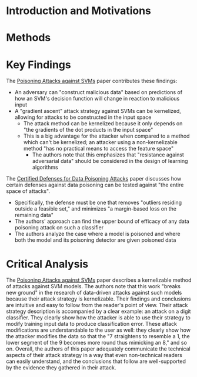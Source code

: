 
# Introduction and Motivations

# Methods

# Key Findings
The [Poisoning Attacks against SVMs](https://arxiv.org/abs/1206.6389) paper contributes these findings:
- An adversary can "construct malicious data" based on predictions of how an SVM's decision function will change in reaction to malicious input
- A "gradient ascent" attack strategy against SVMs can be kernelized, allowing for attacks to be constructed in the input space
    - The attack method can be kernelized because it only depends on "the gradients of the dot products in the input space"
    - This is a big advantage for the attacker when compared to a method which can't be kernelized; an attacker using a non-kernelizable method "has no practical means to access the feature space"
        - The authors note that this emphasizes that "resistance against adversarial data" should be considered in the design of learning algorithms

The [Certified Defenses for Data Poisoning Attacks](https://arxiv.org/abs/1706.03691) paper discusses how certain defenses against data poisoning can be tested against "the entire space of attacks".
- Specifically, the defense must be one that removes "outliers residing outside a feasible set," and minimizes "a margin-based loss on the remaining data"
- The authors' approach can find the upper bound of efficacy of any data poisoning attack on such a classifier
- The authors analyze the case where a model is poisoned and where both the model and its poisoning detector are given poisoned data

# Critical Analysis
The [Poisoning Attacks against SVMs](https://arxiv.org/abs/1206.6389) paper describes a kernelizable method of attacks against SVM models. The authors note that this work "breaks new ground" in the research of data-driven attacks against such models because their attack strategy is kernelizable. Their findings and conclusions are intuitive and easy to follow from the reader's point of view. Their attack strategy description is accompanied by a clear example: an attack on a digit classifier. They clearly show how the attacker is able to use their strategy to modify training input data to produce classification error. These attack modifications are understandable to the user as well: they clearly show how the attacker modifies the data so that the "7 straightens to resemble a 1, the lower segment of the 9 becomes more round thus mimicking an 8," and so on. Overall, the authors of this paper adequately communicate the technical aspects of their attack strategy in a way that even non-technical readers can easily understand, and the conclusions that follow are well-supported by the evidence they gathered in their attack.

    
